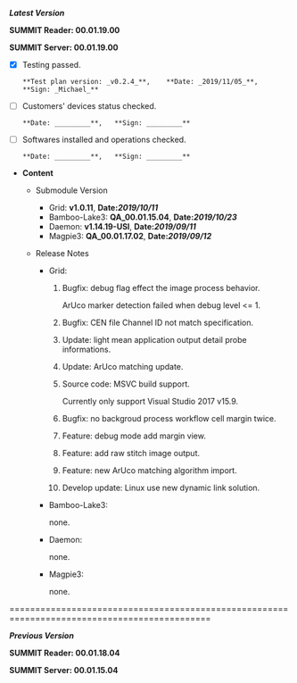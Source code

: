 ***Latest Version***

**SUMMIT Reader: 00.01.19.00**

**SUMMIT Server: 00.01.19.00**

* [x] Testing passed. 

      **Test plan version: _v0.2.4_**,    **Date: _2019/11/05_**,     **Sign: _Michael_**

* [ ] Customers' devices status checked. 

      **Date: _________**,   **Sign: _________**

* [ ] Softwares installed and operations checked. 

      **Date: _________**,   **Sign: _________**

*  **Content**
    *  Submodule Version
        *  Grid: **v1.0.11**,        **Date:_2019/10/11_**
        *  Bamboo-Lake3: **QA_00.01.15.04**,        **Date:_2019/10/23_**
        *  Daemon: **v1.14.19-USI**,        **Date:_2019/09/11_**
        *  Magpie3: **QA_00.01.17.02**,       **Date:_2019/09/12_**

    *  Release Notes
        *  Grid:
            1.  Bugfix: debug flag effect the image process behavior.
            
                ArUco marker detection failed when debug level <= 1.
            
            2.  Bugfix: CEN file Channel ID not match specification.
            3.  Update: light mean application output detail probe informations.
            4.  Update: ArUco matching update.
            5.  Source code: MSVC build support.
            
                Currently only support Visual Studio 2017 v15.9.
            
            6.  Bugfix: no backgroud process workflow cell margin twice.
            7.  Feature: debug mode add margin view.
            8.  Feature: add raw stitch image output.
            9.  Feature: new ArUco matching algorithm import.
            10. Develop update: Linux use new dynamic link solution.

        * Bamboo-Lake3:
            
            none.

        *  Daemon:
        
            none.
            
        *  Magpie3:
        
            none.
        

=============================================================================================

***Previous Version***

**SUMMIT Reader: 00.01.18.04**

**SUMMIT Server: 00.01.15.04**
